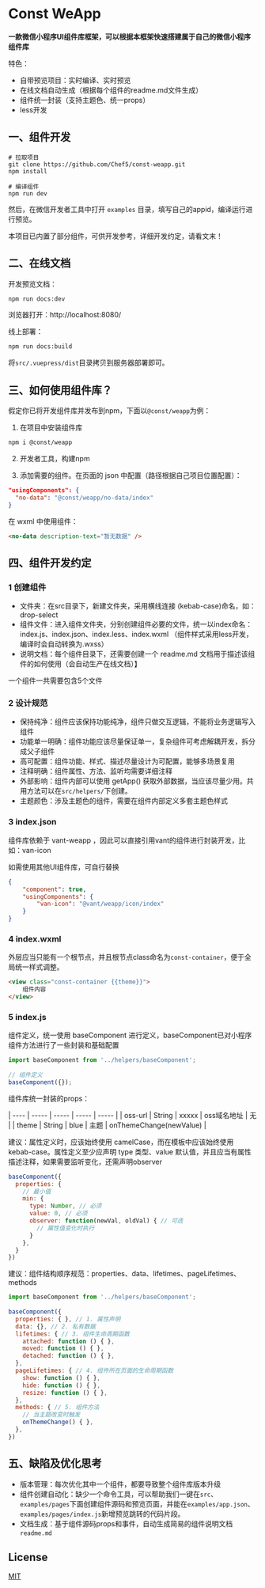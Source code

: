 # Const WeApp

**一款微信小程序UI组件库框架，可以根据本框架快速搭建属于自己的微信小程序组件库**

特色：

- 自带预览项目：实时编译、实时预览
- 在线文档自动生成（根据每个组件的readme.md文件生成）
- 组件统一封装（支持主题色、统一props）
- less开发

## 一、组件开发

```shell
# 拉取项目
git clone https://github.com/Chef5/const-weapp.git
npm install

# 编译组件
npm run dev
```

然后，在微信开发者工具中打开 `examples` 目录，填写自己的appid，编译运行进行预览。

本项目已内置了部分组件，可供开发参考，详细开发约定，请看文末！

## 二、在线文档

开发预览文档：

``` sh
npm run docs:dev
```

浏览器打开：http://localhost:8080/

线上部署：

``` sh
npm run docs:build
```

将`src/.vuepress/dist`目录拷贝到服务器部署即可。

## 三、如何使用组件库？

假定你已将开发组件库并发布到npm，下面以`@const/weapp`为例：

1. 在项目中安装组件库

``` sh
npm i @const/weapp
```

2. 开发者工具，构建npm

3. 添加需要的组件。在页面的 json 中配置（路径根据自己项目位置配置）：

``` json
"usingComponents": {
  "no-data": "@const/weapp/no-data/index"
}
```

   在 wxml 中使用组件：

```html
<no-data description-text="暂无数据" />
```

## 四、组件开发约定

### 1 创建组件

- 文件夹：在src目录下，新建文件夹，采用横线连接 (kebab-case)命名，如：drop-select
- 组件文件：进入组件文件夹，分别创建组件必要的文件，统一以index命名：index.js、index.json、index.less、index.wxml
（组件样式采用less开发，编译时会自动转换为.wxss）
- 说明文档：每个组件目录下，还需要创建一个 readme.md 文档用于描述该组件的如何使用（会自动生产在线文档）】
  
一个组件一共需要包含5个文件

### 2 设计规范

- 保持纯净：组件应该保持功能纯净，组件只做交互逻辑，不能将业务逻辑写入组件
- 功能单一明确：组件功能应该尽量保证单一，复杂组件可考虑解耦开发，拆分成父子组件
- 高可配置：组件功能、样式、描述尽量设计为可配置，能够多场景复用
- 注释明确：组件属性、方法、监听均需要详细注释
- 外部影响：组件内部可以使用 getApp() 获取外部数据，当应该尽量少用。共用方法可以在`src/helpers/`下创建。
- 主题颜色：涉及主题色的组件，需要在组件内部定义多套主题色样式

### 3 index.json

组件库依赖于 vant-weapp ，因此可以直接引用vant的组件进行封装开发，比如：van-icon

如需使用其他UI组件库，可自行替换

``` json
{
    "component": true,
    "usingComponents": {
        "van-icon": "@vant/weapp/icon/index"
    }
}
```

### 4 index.wxml

外层应当只能有一个根节点，并且根节点class命名为`const-container`，便于全局统一样式调整。

``` html
<view class="const-container {{theme}}">
    组件内容
</view>
```

### 5 index.js

组件定义，统一使用 baseComponent 进行定义，baseComponent已对小程序组件方法进行了一些封装和基础配置

``` js
import baseComponent from '../helpers/baseComponent';
 
// 组件定义
baseComponent({});
```

组件库统一封装的props：

| ---- | ----- | ----- | ----- | ----- |
| oss-url | String | xxxxx | oss域名地址 | 无 |
| theme | String | blue | 主题 | onThemeChange(newValue) |

建议：属性定义时，应该始终使用 camelCase，而在模板中应该始终使用 kebab-case。属性定义至少应声明 type 类型、value 默认值，并且应当有属性描述注释，如果需要监听变化，还需声明observer

``` js
baseComponent({
  properties: {
    // 最小值
    min: {
      type: Number, // 必须
      value: 0, // 必须
      observer: function(newVal, oldVal) { // 可选
        // 属性值变化时执行
      }
    },
  }
})
```

建议：组件结构顺序规范：properties、data、lifetimes、pageLifetimes、methods

``` js
import baseComponent from '../helpers/baseComponent';
 
baseComponent({
  properties: { }, // 1. 属性声明
  data: {}, // 2. 私有数据
  lifetimes: { // 3. 组件生命周期函数
    attached: function () { },
    moved: function () { },
    detached: function () { },
  },
  pageLifetimes: { // 4. 组件所在页面的生命周期函数
    show: function () { },
    hide: function () { },
    resize: function () { },
  },
  methods: { // 5. 组件方法
    // 当主题改变时触发
    onThemeChange() { },
  },
})
```

## 五、缺陷及优化思考

- 版本管理：每次优化其中一个组件，都要导致整个组件库版本升级
- 组件创建自动化：缺少一个命令工具，可以帮助我们一键在`src`、`examples/pages`下面创建组件源码和预览页面，并能在`examples/app.json`、`examples/pages/index.js`新增预览跳转的代码片段。
- 文档生成：基于组件源码props和事件，自动生成简易的组件说明文档`readme.md`

## License
[MIT](http://opensource.org/licenses/MIT)
